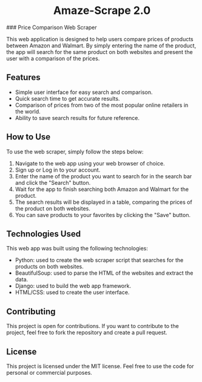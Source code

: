 <h1 align="center"> Amaze-Scrape 2.0 </h1>
### Price Comparison Web Scraper

This web application is designed to help users compare prices of products between Amazon and Walmart. By simply entering the name of the product, the app will search for the same product on both websites and present the user with a comparison of the prices. 

## Features

- Simple user interface for easy search and comparison.
- Quick search time to get accurate results.
- Comparison of prices from two of the most popular online retailers in the world.
- Ability to save search results for future reference.

## How to Use

To use the web scraper, simply follow the steps below:

1. Navigate to the web app using your web browser of choice.
2. Sign up or Log in to your account.
3. Enter the name of the product you want to search for in the search bar and click the "Search" button.
4. Wait for the app to finish searching both Amazon and Walmart for the product.
5. The search results will be displayed in a table, comparing the prices of the product on both websites.
6. You can save products to your favorites by clicking the "Save" button.

## Technologies Used

This web app was built using the following technologies:

- Python: used to create the web scraper script that searches for the products on both websites.
- BeautifulSoup: used to parse the HTML of the websites and extract the data.
- Django: used to build the web app framework.
- HTML/CSS: used to create the user interface.

## Contributing

This project is open for contributions. If you want to contribute to the project, feel free to fork the repository and create a pull request. 

## License

This project is licensed under the MIT license. Feel free to use the code for personal or commercial purposes.
